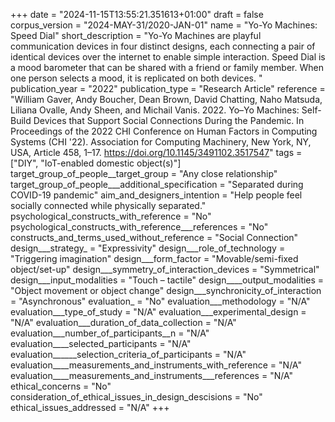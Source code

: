 +++
date = "2024-11-15T13:55:21.351613+01:00"
draft = false
corpus_version = "2024-MAY-31/2020-JAN-01"
name = "Yo-Yo Machines: Speed Dial"
short_description = "Yo-Yo Machines are playful communication devices in four distinct designs, each connecting a pair of identical devices over the internet to enable simple interaction. Speed Dial is a mood barometer that can be shared with a friend or family member. When one person selects a mood, it is replicated on both devices. "
publication_year = "2022"
publication_type = "Research Article"
reference = "William Gaver, Andy Boucher, Dean Brown, David Chatting, Naho Matsuda, Liliana Ovalle, Andy Sheen, and Michail Vanis. 2022. Yo–Yo Machines: Self-Build Devices that Support Social Connections During the Pandemic. In Proceedings of the 2022 CHI Conference on Human Factors in Computing Systems (CHI '22). Association for Computing Machinery, New York, NY, USA, Article 458, 1–17. https://doi.org/10.1145/3491102.3517547"
tags = ["DIY", "IoT-enabled domestic object(s)"]
target_group_of_people__target_group = "Any close relationship"
target_group_of_people___additional_specification = "Separated during COVID-19 pandemic"
aim_and_designers_intention = "Help people feel socially connected while physically separated."
psychological_constructs_with_reference = "No"
psychological_constructs_with_reference___references = "No"
constructs_and_terms_used_without_reference = "Social Connection"
design___strategy_ = "Expressivity"
design___role_of_technology = "Triggering imagination"
design___form_factor = "Movable/semi-fixed object/set-up"
design___symmetry_of_interaction_devices = "Symmetrical"
design___input_modalities = "Touch – tactile"
design____output_modalities = "Object movement or object change"
design___synchronicity_of_interaction = "Asynchronous"
evaluation_ = "No"
evaluation___methodology = "N/A"
evaluation___type_of_study = "N/A"
evaluation___experimental_design = "N/A"
evaluation___duration_of_data_collection = "N/A"
evaluation___number_of_participants__n = "N/A"
evaluation____selected_participants = "N/A"
evaluation______selection_criteria_of_participants = "N/A"
evaluation____measurements_and_instruments_with_reference = "N/A"
evaluation____measurements_and_instruments___references = "N/A"
ethical_concerns = "No"
consideration_of_ethical_issues_in_design_descisions = "No"
ethical_issues_addressed = "N/A"
+++
